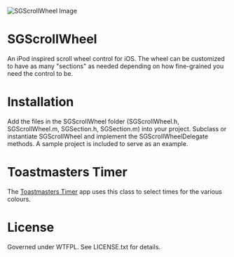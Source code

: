 ![SGScrollWheel Image](http://content.screencast.com/users/SundeepG/folders/Do%20not%20delete/media/ce6744c0-2a0d-4021-a172-15ee782fee4d/00000454.png)


SGScrollWheel
=============

An iPod inspired scroll wheel control for iOS. The wheel can be customized to have as many "sections" as needed depending on how fine-grained you need the control to be. 


Installation
============

Add the files in the SGScrollWheel folder (SGScrollWheel.h, SGScrollWheel.m, SGSection.h, SGSection.m) into your project. Subclass or instantiate SGScrollWheel and implement the SGScrollWheelDelegate methods. A sample project is included to serve as an example.


Toastmasters Timer
==================

The [Toastmasters Timer](https://itunes.apple.com/us/app/toastmasters-timer/id708807408) app uses this class to select times for the various colours.


License
=======

Governed under WTFPL. See LICENSE.txt for details.
